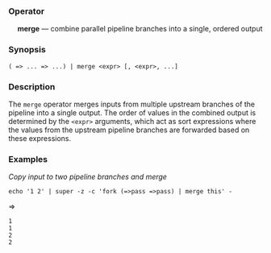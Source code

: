 ### Operator

&emsp; **merge** &mdash; combine parallel pipeline branches into a single, ordered output

### Synopsis

```
( => ... => ...) | merge <expr> [, <expr>, ...]
```
### Description

The `merge` operator merges inputs from multiple upstream branches of
the pipeline into a single output.  The order of values in the combined
output is determined by the `<expr>` arguments, which act as sort expressions
where the values from the upstream pipeline branches are forwarded based on these expressions.

### Examples

_Copy input to two pipeline branches and merge_
```mdtest-command
echo '1 2' | super -z -c 'fork (=>pass =>pass) | merge this' -
```
=>
```mdtest-output
1
1
2
2
```
